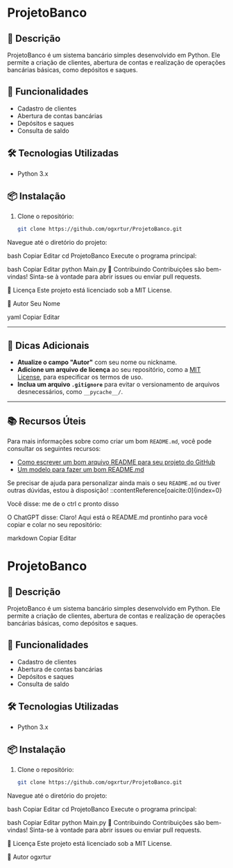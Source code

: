 # ProjetoBanco

## 📖 Descrição

ProjetoBanco é um sistema bancário simples desenvolvido em Python. Ele permite a criação de clientes, abertura de contas e realização de operações bancárias básicas, como depósitos e saques.

## 🚀 Funcionalidades

- Cadastro de clientes
- Abertura de contas bancárias
- Depósitos e saques
- Consulta de saldo

## 🛠️ Tecnologias Utilizadas

- Python 3.x

## 📦 Instalação

1. Clone o repositório:
   ```bash
   git clone https://github.com/ogxrtur/ProjetoBanco.git
Navegue até o diretório do projeto:

bash
Copiar
Editar
cd ProjetoBanco
Execute o programa principal:

bash
Copiar
Editar
python Main.py
🤝 Contribuindo
Contribuições são bem-vindas! Sinta-se à vontade para abrir issues ou enviar pull requests.

📄 Licença
Este projeto está licenciado sob a MIT License.

👤 Autor
Seu Nome

yaml
Copiar
Editar

---

## 📌 Dicas Adicionais

- **Atualize o campo "Autor"** com seu nome ou nickname.
- **Adicione um arquivo de licença** ao seu repositório, como a [MIT License](https://choosealicense.com/licenses/mit/), para especificar os termos de uso.
- **Inclua um arquivo `.gitignore`** para evitar o versionamento de arquivos desnecessários, como `__pycache__/`.

---

## 📚 Recursos Úteis

Para mais informações sobre como criar um bom `README.md`, você pode consultar os seguintes recursos:

- [Como escrever um bom arquivo README para seu projeto do GitHub](https://www.freecodecamp.org/portuguese/news/como-escrever-um-bom-arquivo-readme-para-seu-projeto-do-github/)
- [Um modelo para fazer um bom README.md](https://gist.github.com/lohhans/f8da0b147550df3f96914d3797e9fb89)

Se precisar de ajuda para personalizar ainda mais o seu `README.md` ou tiver outras dúvidas, estou à disposição!
::contentReference[oaicite:0]{index=0}
 






Você disse:
me de o ctrl c pronto disso


O ChatGPT disse:
Claro! Aqui está o README.md prontinho para você copiar e colar no seu repositório:

markdown
Copiar
Editar
# ProjetoBanco

## 📖 Descrição

ProjetoBanco é um sistema bancário simples desenvolvido em Python. Ele permite a criação de clientes, abertura de contas e realização de operações bancárias básicas, como depósitos e saques.

## 🚀 Funcionalidades

- Cadastro de clientes
- Abertura de contas bancárias
- Depósitos e saques
- Consulta de saldo

## 🛠️ Tecnologias Utilizadas

- Python 3.x

## 📦 Instalação

1. Clone o repositório:
   ```bash
   git clone https://github.com/ogxrtur/ProjetoBanco.git
Navegue até o diretório do projeto:

bash
Copiar
Editar
cd ProjetoBanco
Execute o programa principal:

bash
Copiar
Editar
python Main.py
🤝 Contribuindo
Contribuições são bem-vindas! Sinta-se à vontade para abrir issues ou enviar pull requests.

📄 Licença
Este projeto está licenciado sob a MIT License.

👤 Autor
ogxrtur
